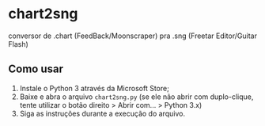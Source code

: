 # chart2sng
conversor de .chart (FeedBack/Moonscraper) pra .sng (Freetar Editor/Guitar Flash)

## Como usar
1. Instale o Python 3 através da Microsoft Store;
2. Baixe e abra o arquivo `chart2sng.py` (se ele não abrir com duplo-clique, tente utilizar o botão direito > Abrir com... > Python 3.x)
3. Siga as instruções durante a execução do arquivo.
